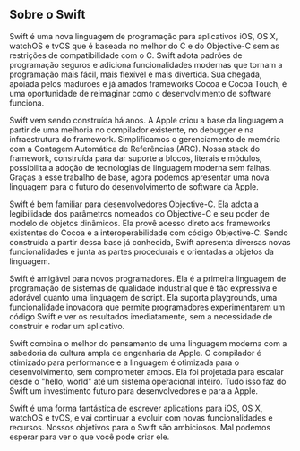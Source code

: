 ## Sobre o Swift

Swift é uma nova linguagem de programação para aplicativos iOS, OS X, watchOS e tvOS que é baseada no melhor do C e do Objective-C sem as restrições de compatibilidade com o C. Swift adota padrões de programação seguros e adiciona funcionalidades modernas que tornam a programação mais fácil, mais flexível e mais divertida. Sua chegada, apoiada pelos maduroes e já amados frameworks Cocoa e Cocoa Touch, é uma oportunidade de reimaginar como o desenvolvimento de software funciona.

Swift vem sendo construída há anos. A Apple criou a base da linguagem a partir de uma melhoria no compilador existente, no debugger e na infraestrutura do framework. Simplificamos o gerenciamento de memória com a Contagem Automática de Referências (ARC). Nossa stack do framework, construída para dar suporte a blocos, literais e módulos, possibilita a adoção de tecnologias de linguagem moderna sem falhas. Graças a esse trabalho de base, agora podemos apresentar uma nova linguagem para o futuro do desenvolvimento de software da Apple.

Swift é bem familiar para desenvolvedores Objective-C. Ela adota a legibilidade dos parâmetros nomeados do Objective-C e seu poder de modelo de objetos dinâmicos. Ela provê acesso direto aos frameworks existentes do Cocoa e a interoperabilidade com código Objective-C. Sendo construída a partir dessa base já conhecida, Swift apresenta diversas novas funcionalidades e junta as partes procedurais e orientadas a objetos da linguagem.

Swift é amigável para novos programadores. Ela é a primeira linguagem de programação de sistemas de qualidade industrial que é tão expressiva e adorável quanto uma linguagem de script. Ela suporta playgrounds, uma funcionalidade inovadora que permite programadores experimentarem um código Swift e ver os resultados imediatamente, sem a necessidade de construir e rodar um aplicativo.

Swift combina o melhor do pensamento de uma linguagem moderna com a sabedoria da cultura ampla de engenharia da Apple. O compilador é otimizado para performance e a linguagem é otimizada para o desenvolvimento, sem comprometer ambos. Ela foi projetada para escalar desde o "hello, world" até um sistema operacional inteiro. Tudo isso faz do Swift um investimento futuro para desenvolvedores e para a Apple.

Swift é uma forma fantástica de escrever aplications para iOS, OS X, watchOS e tvOS, e vai continuar a evoluir com novas funcionalidades e recursos. Nossos objetivos para o Swift são ambiciosos. Mal podemos esperar para ver o que você pode criar ele.
